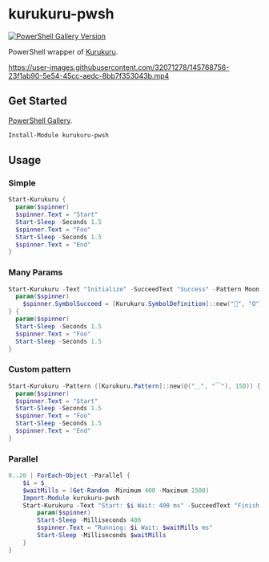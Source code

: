 # kurukuru-pwsh

[![PowerShell Gallery Version](https://img.shields.io/powershellgallery/v/kurukuru-pwsh)](https://www.powershellgallery.com/packages/kurukuru-pwsh)

PowerShell wrapper of [Kurukuru](https://github.com/mayuki/Kurukuru).

https://user-images.githubusercontent.com/32071278/145768756-23f1ab90-5e54-45cc-aedc-8bb7f353043b.mp4

## Get Started

[PowerShell Gallery](https://www.powershellgallery.com/packages/kurukuru-pwsh).

```powershell
Install-Module kurukuru-pwsh
```

## Usage

### Simple

```powershell
Start-Kurukuru {
  param($spinner)
  $spinner.Text = "Start"
  Start-Sleep -Seconds 1.5
  $spinner.Text = "Foo"
  Start-Sleep -Seconds 1.5
  $spinner.Text = "End"
}
```

### Many Params

```powershell
Start-Kurukuru -Text "Initialize" -SucceedText "Success" -Pattern Moon {
  param($spinner)
    $spinner.SymbolSucceed = [Kurukuru.SymbolDefinition]::new("🌅", "O")
} {
  param($spinner)
  Start-Sleep -Seconds 1.5
  $spinner.Text = "Foo"
  Start-Sleep -Seconds 1.5
}
```

### Custom pattern

```powershell
Start-Kurukuru -Pattern ([Kurukuru.Pattern]::new(@("＿", "￣"), 150)) {
  param($spinner)
  $spinner.Text = "Start"
  Start-Sleep -Seconds 1.5
  $spinner.Text = "Foo"
  Start-Sleep -Seconds 1.5
  $spinner.Text = "End"
}
```


### Parallel

```powershell
0..20 | ForEach-Object -Parallel {
    $i = $_
    $waitMills = (Get-Random -Minimum 400 -Maximum 1500)
    Import-Module kurukuru-pwsh
    Start-Kurukuru -Text "Start: $i Wait: 400 ms" -SucceedText "Finish:$i" {
        param($spinner)
        Start-Sleep -Milliseconds 400
        $spinner.Text = "Running: $i Wait: $waitMills ms"
        Start-Sleep -Milliseconds $waitMills
    }
}
```
